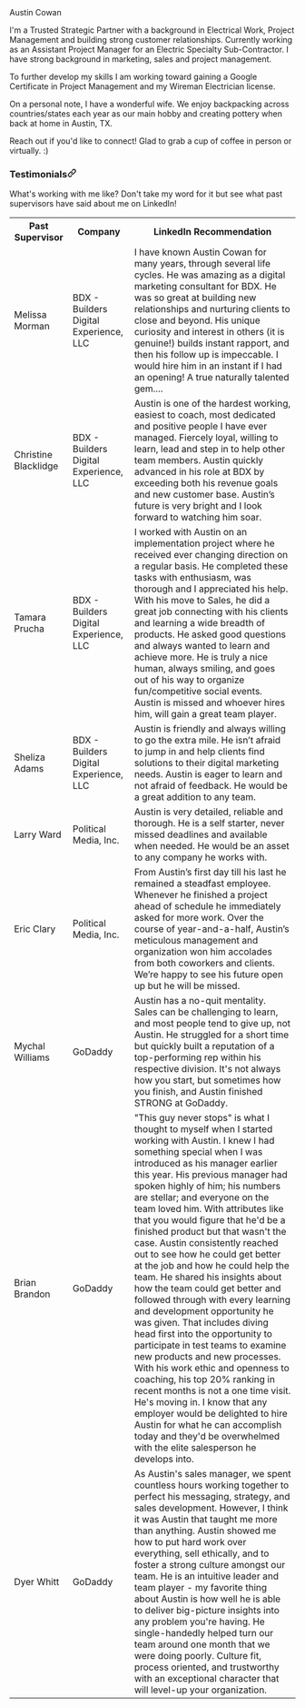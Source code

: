 </Div>
<!--
**austintxcowan/austintxcowan** is a ✨ _special_ ✨ repository because its `README.md` (this file) appears on your GitHub profile.
-->
Austin Cowan
<Div><p> I'm a Trusted Strategic Partner with a background in Electrical Work, Project Management and building strong customer relationships. Currently working as an Assistant Project Manager for an Electric Specialty Sub-Contractor. I have strong background in marketing, sales and project management. 

To further develop my skills I am working toward gaining a Google Certificate in Project Management and my Wireman Electrician license. 
 
 On a personal note, I have a wonderful wife. We enjoy backpacking across countries/states each year as our main hobby and creating pottery when back at home in Austin, TX. 
 
 Reach out if you'd like to connect! Glad to grab a cup of coffee in person or virtually. :) </p>
<div class="markdown-heading" dir="auto"><h3 class="heading-element" dir="auto">Testimonials<a id="user-content-testimonials" class="anchor" aria-label="Permalink: Testimonials" href="#testimonials"><svg class="octicon octicon-link" viewBox="0 0 16 16" version="1.1" width="16" height="16" aria-hidden="true"><path d="m7.775 3.275 1.25-1.25a3.5 3.5 0 1 1 4.95 4.95l-2.5 2.5a3.5 3.5 0 0 1-4.95 0 .751.751 0 0 1 .018-1.042.751.751 0 0 1 1.042-.018 1.998 1.998 0 0 0 2.83 0l2.5-2.5a2.002 2.002 0 0 0-2.83-2.83l-1.25 1.25a.751.751 0 0 1-1.042-.018.751.751 0 0 1-.018-1.042Zm-4.69 9.64a1.998 1.998 0 0 0 2.83 0l1.25-1.25a.751.751 0 0 1 1.042.018.751.751 0 0 1 .018 1.042l-1.25 1.25a3.5 3.5 0 1 1-4.95-4.95l2.5-2.5a3.5 3.5 0 0 1 4.95 0 .751.751 0 0 1-.018 1.042.751.751 0 0 1-1.042.018 1.998 1.998 0 0 0-2.83 0l-2.5 2.5a1.998 1.998 0 0 0 0 2.83Z"></path></svg></a></div>
<markdown-accessiblity-table><table>
 What's working with me like? Don't take my word for it but see what past supervisors have said about me on LinkedIn! <tbody><tr>
    <th>Past Supervisor</th>
    <th>Company</th>
  <th>LinkedIn Recommendation</th>
  </tr>
<td>Melissa Morman</td>
    <td>BDX - Builders Digital Experience, LLC</td>    
    <td>I have known Austin Cowan for many years, through several life cycles. He was amazing as a digital marketing consultant for BDX. He was so great at building new relationships and nurturing clients to close and beyond. His unique curiosity and interest in others (it is genuine!) builds instant rapport, and then his follow up is impeccable. I would hire him in an instant if I had an opening! A true naturally talented gem....</td> 
  <tr>  
  <td>Christine Blacklidge</td>
    <td>BDX - Builders Digital Experience, LLC</td>    
    <td>Austin is one of the hardest working, easiest to coach, most dedicated and positive people I have ever managed. Fiercely loyal, willing to learn, lead and step in to help other team members. Austin quickly advanced in his role at BDX by exceeding both his revenue goals and new customer base. Austin’s future is very bright and I look forward to watching him soar. </td>   
  <tr>
    <td>Tamara Prucha</td>
    <td>BDX - Builders Digital Experience, LLC</td>    
    <td>I worked with Austin on an implementation project where he received ever changing direction on a regular basis. He completed these tasks with enthusiasm, was thorough and I appreciated his help. With his move to Sales, he did a great job connecting with his clients and learning a wide breadth of products. He asked good questions and always wanted to learn and achieve more. He is truly a nice human, always smiling, and goes out of his way to organize fun/competitive social events. Austin is missed and whoever hires him, will gain a great team player.</td>
     <tr>
    <td>Sheliza Adams</td>
    <td>BDX - Builders Digital Experience, LLC</td>    
    <td>Austin is friendly and always willing to go the extra mile. He isn’t afraid to jump in and help clients find solutions to their digital marketing needs. Austin is eager to learn and not afraid of feedback. He would be a great addition to any team.</td>
 <tr>  
   <tr>  
  <td>Larry Ward</td>
    <td>Political Media, Inc.</td>    
    <td>Austin is very detailed, reliable and thorough. He is a self starter, never missed deadlines and available when needed. He would be an asset to any company he works with.</td>
   <tr>  
  <td>Eric Clary</td>
    <td>Political Media, Inc.</td>    
    <td>From Austin’s first day till his last he remained a steadfast employee. Whenever he finished a project ahead of schedule he immediately asked for more work. Over the course of year-and-a-half, Austin’s meticulous management and organization won him accolades from both coworkers and clients. We’re happy to see his future open up but he will be missed. </td> 
  <tr>  
  <td>Mychal Williams</td>
    <td>GoDaddy</td>    
    <td>Austin has a no-quit mentality. Sales can be challenging to learn, and most people tend to give up, not Austin. He struggled for a short time but quickly built a reputation of a top-performing rep within his respective division. It's not always how you start, but sometimes how you finish, and Austin finished STRONG at GoDaddy.</td>
  <tr>  
  <td>Brian Brandon</td>
    <td>GoDaddy</td>    
    <td>"This guy never stops" is what I thought to myself when I started working with Austin. I knew I had something special when I was introduced as his manager earlier this year. His previous manager had spoken highly of him; his numbers are stellar; and everyone on the team loved him. With attributes like that you would figure that he'd be a finished product but that wasn't the case. Austin consistently reached out to see how he could get better at the job and how he could help the team. He shared his insights about how the team could get better and followed through with every learning and development opportunity he was given. That includes diving head first into the opportunity to participate in test teams to examine new products and new processes. With his work ethic and openness to coaching, his top 20% ranking in recent months is not a one time visit. He's moving in. I know that any employer would be delighted to hire Austin for what he can accomplish today and they'd be overwhelmed with the elite salesperson he develops into.</td>
  <tr>  
  <td>Dyer Whitt</td>
    <td>GoDaddy</td>    
    <td>As Austin's sales manager, we spent countless hours working together to perfect his messaging, strategy, and sales development. However, I think it was Austin that taught me more than anything. Austin showed me how to put hard work over everything, sell ethically, and to foster a strong culture amongst our team. He is an intuitive leader and team player - my favorite thing about Austin is how well he is able to deliver big-picture insights into any problem you're having. He single-handedly helped turn our team around one month that we were doing poorly. Culture fit, process oriented, and trustworthy with an exceptional character that will level-up your organization.</td>  <tr>
     </tr>  </tr></tbody></table></markdown-accessiblity-table>
 </article>
  </div>

